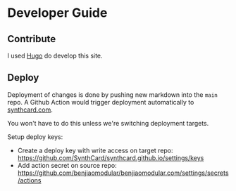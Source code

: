 # Developer Guide

## Contribute
I used [Hugo](https://gohugo.io/) do develop this site.


## Deploy
Deployment of changes is done by pushing new markdown into the `main` repo. A Github Action would trigger deployment automatically to [synthcard.com](https://synthcard.com).


You won't have to do this unless we're switching deployment targets.

Setup deploy keys:
- Create a deploy key with write access on target repo: https://github.com/SynthCard/synthcard.github.io/settings/keys
- Add action secret on source repo: https://github.com/benjiaomodular/benjiaomodular.com/settings/secrets/actions